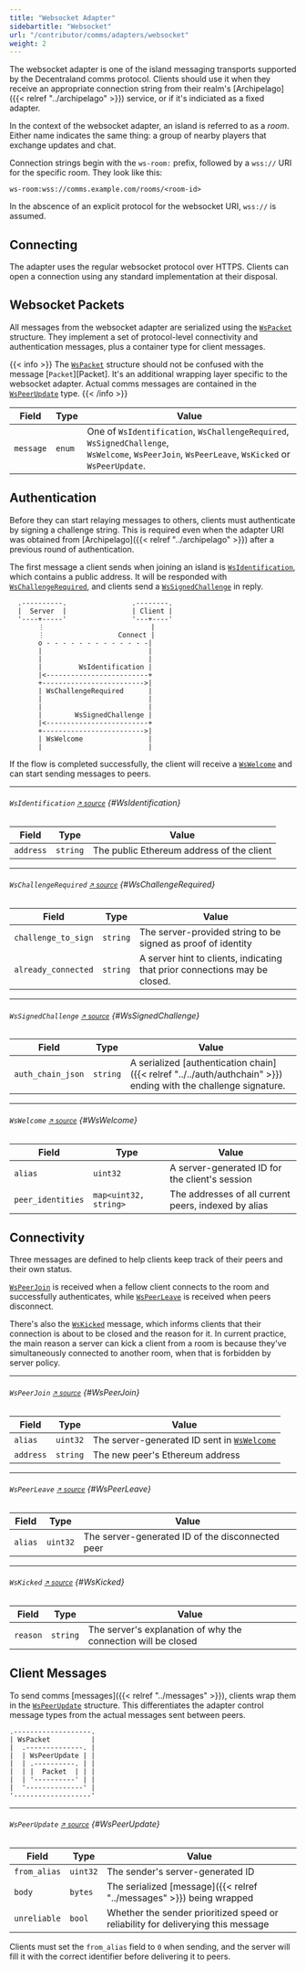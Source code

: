 ```yaml
---
title: "Websocket Adapter"
sidebartitle: "Websocket"
url: "/contributor/comms/adapters/websocket"
weight: 2
---
```


The websocket adapter is one of the island messaging transports supported by the Decentraland comms protocol. Clients should use it when they receive an appropriate connection string from their realm's [Archipelago]({{< relref "../archipelago" >}}) service, or if it's indiciated as a fixed adapter.

In the context of the websocket adapter, an island is referred to as a _room_. Either name indicates the same thing: a group of nearby players that exchange updates and chat.

Connection strings begin with the `ws-room:` prefix, followed by a `wss://` URI for the specific room. They look like this:

```
ws-room:wss://comms.example.com/rooms/<room-id>
```

In the abscence of an explicit protocol for the websocket URI, `wss://` is assumed.


## Connecting

The adapter uses the regular websocket protocol over HTTPS. Clients can open a connection using any standard implementation at their disposal.


## Websocket Packets

All messages from the websocket adapter are serialized using the [`WsPacket`][WsPacket] structure. They implement a set of protocol-level connectivity and authentication messages, plus a container type for client messages.

{{< info >}}
The [`WsPacket`](#WsPacket) structure should not be confused with the message [`Packet`][Packet]. It's an additional wrapping layer specific to the websocket adapter. Actual comms messages are contained in the [`WsPeerUpdate`](#WsPeerUpdate) type.
{{< /info >}}

| Field | Type | Value
| ----- | --- | --- |
| `message` | `enum` | One of `WsIdentification`, `WsChallengeRequired`, `WsSignedChallenge`, <br>`WsWelcome`, `WsPeerJoin`, `WsPeerLeave`, `WsKicked` or `WsPeerUpdate`.


## Authentication

Before they can start relaying messages to others, clients must authenticate by signing a challenge string. This is required even when the adapter URI was obtained from [Archipelago]({{< relref "../archipelago" >}}) after a previous round of authentication.

The first message a client sends when joining an island is [`WsIdentification`][WsIdentification], which contains a public address. It will be responded with [`WsChallengeRequired`](#WsChallengeRequired), and clients send a [`WsSignedChallenge`](#WsSignedChallenge) in reply.

```goat
  .----------.                .--------.                                                           
  |  Server  |                | Client |
  '----+-----'                '---+----'
       ⋮                          |
       ⋮                  Connect |
       o - - - - - - - - - - - - -|
       |                          |
       |                          |
       |         WsIdentification |
       |<-------------------------+
       +------------------------->|
       | WsChallengeRequired      |
       |                          |
       |                          |
       |        WsSignedChallenge |
       |<-------------------------+
       +------------------------->|
       | WsWelcome                |
       |                          |
```


If the flow is completed successfully, the client will receive a [`WsWelcome`](#WsWelcome) and can start sending messages to peers.

---
###### `WsIdentification` <small>[↗ source][WsIdentification]</small> {#WsIdentification}

| Field | Type | Value
| ----- | --- | --- |
| `address` | `string` | The public Ethereum address of the client

---
###### `WsChallengeRequired` <small>[↗ source][WsChallengeRequired]</small> {#WsChallengeRequired}

| Field | Type | Value
| ----- | --- | --- |
| `challenge_to_sign` | `string` | The server-provided string to be signed as proof of identity
| `already_connected` | `string` | A server hint to clients, indicating that prior connections may be closed.

---
###### `WsSignedChallenge` <small>[↗ source][WsSignedChallenge]</small> {#WsSignedChallenge}

| Field | Type | Value
| ----- | --- | --- |
| `auth_chain_json` | `string` | A serialized [authentication chain]({{< relref "../../auth/authchain" >}}) ending with the challenge signature.

---
###### `WsWelcome` <small>[↗ source][WsWelcome]</small> {#WsWelcome}

| Field | Type | Value
| ----- | --- | --- |
| `alias` | `uint32` | A server-generated ID for the client's session
| `peer_identities` | `map<uint32, string>` | The addresses of all current peers, indexed by alias


## Connectivity

Three messages are defined to help clients keep track of their peers and their own status.

[`WsPeerJoin`](#WsPeerJoin) is received when a fellow client connects to the room and successfully authenticates, while [`WsPeerLeave`](#WsPeerLeave) is received when peers disconnect.

There's also the [`WsKicked`](#WsKicked) message, which informs clients that their connection is about to be closed and the reason for it. In current practice, the main reason a server can kick a client from a room is because they've simultaneously connected to another room, when that is forbidden by server policy.

---
###### `WsPeerJoin` <small>[↗ source][WsPeerJoin]</small> {#WsPeerJoin}

| Field | Type | Value
| ----- | --- | --- |
| `alias` | `uint32` | The server-generated ID sent in [`WsWelcome`](#WsWelcome)
| `address` | `string` | The new peer's Ethereum address


---
###### `WsPeerLeave` <small>[↗ source][WsPeerLeave]</small> {#WsPeerLeave}

| Field | Type | Value
| ----- | --- | --- |
| `alias` | `uint32` | The server-generated ID of the disconnected peer


---
###### `WsKicked` <small>[↗ source][WsKicked]</small> {#WsKicked}

| Field | Type | Value
| ----- | --- | --- |
| `reason` | `string` | The server's explanation of why the connection will be closed


## Client Messages

To send comms [messages]({{< relref "../messages" >}}), clients wrap them in the [`WsPeerUpdate`](#WsPeerUpdate) structure. This differentiates the adapter control message types from the actual messages sent between peers.

```goat
.-------------------.                                                                               
| WsPacket          |
|  .--------------. |
|  | WsPeerUpdate | |
|  | .----------. | |
|  | |  Packet  | | |
|  | '----------' | |
|  '--------------' |
'-------------------'
```

---
###### `WsPeerUpdate` <small>[↗ source][WsPeerUpdate]</small> {#WsPeerUpdate}

| Field | Type | Value
| ----- | --- | --- |
| `from_alias` | `uint32` | The sender's server-generated ID
| `body` | `bytes` | The serialized [message]({{< relref "../messages" >}}) being wrapped
| `unreliable` | `bool` | Whether the sender prioritized speed or reliability for deliverying this message

Clients must set the `from_alias` field to `0` when sending, and the server will fill it with the correct identifier before delivering it to peers.


[WsWelcome]: https://github.com/decentraland/protocol/blob/c48ea0aa00d8173084571552463a6a05a7f49636/proto/decentraland/kernel/comms/rfc5/ws_comms.proto#L11
[WsPeerJoin]: https://github.com/decentraland/protocol/blob/c48ea0aa00d8173084571552463a6a05a7f49636/proto/decentraland/kernel/comms/rfc5/ws_comms.proto#L19
[WsPeerLeave]: https://github.com/decentraland/protocol/blob/c48ea0aa00d8173084571552463a6a05a7f49636/proto/decentraland/kernel/comms/rfc5/ws_comms.proto#L27
[WsPeerUpdate]: https://github.com/decentraland/protocol/blob/c48ea0aa00d8173084571552463a6a05a7f49636/proto/decentraland/kernel/comms/rfc5/ws_comms.proto#L34
[WsChallengeRequired]: https://github.com/decentraland/protocol/blob/c48ea0aa00d8173084571552463a6a05a7f49636/proto/decentraland/kernel/comms/rfc5/ws_comms.proto#L48
[WsSignedChallenge]: https://github.com/decentraland/protocol/blob/c48ea0aa00d8173084571552463a6a05a7f49636/proto/decentraland/kernel/comms/rfc5/ws_comms.proto#L56
[WsIdentification]: https://github.com/decentraland/protocol/blob/c48ea0aa00d8173084571552463a6a05a7f49636/proto/decentraland/kernel/comms/rfc5/ws_comms.proto#L64
[WsKicked]: https://github.com/decentraland/protocol/blob/c48ea0aa00d8173084571552463a6a05a7f49636/proto/decentraland/kernel/comms/rfc5/ws_comms.proto#L74
[WsPacket]: https://github.com/decentraland/protocol/blob/c48ea0aa00d8173084571552463a6a05a7f49636/proto/decentraland/kernel/comms/rfc5/ws_comms.proto#L78